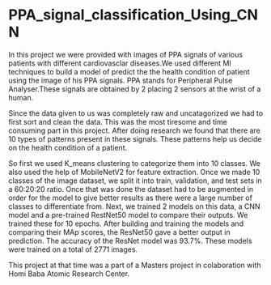 # PPA_signal_classification_Using_CNN

In this project we were provided with images of PPA signals of various patients with different cardiovasclar diseases.We used different Ml techniques to build a model of predict the the health condition of patient using the image of his PPA signals. PPA stands for Peripheral Pulse Analyser.These signals are obtained by 2 placing 2 sensors at the wrist of a human.

Since the data given to us was completely raw and uncatagorized we had to first sort and clean the data. This was the most tiresome and time consuming part in this project. After doing research we found that there are 10 types of patterns present in these signals. These patterns help us decide on the health condition of a patient.

So first we used K_means clustering to categorize them into 10 classes. We also used the help of MobileNetV2 for feature extraction.
Once we made 10 classes of the image dataset, we split it into train, validation, and test sets in a 60:20:20 ratio.
Once that was done the dataset had to be augmented in order for the model to give better results as there were a large number of classes to differentiate from.
Next, we trained 2 models on this data, a CNN model and a pre-trained RestNet50 model to compare their outputs.
We trained these for 10 epochs.
After building and training the models and comparing their MAp scores, the ResNet50 gave a better output in prediction. The accuracy of the ResNet model was 93.7%.
These models were trained on a total of 2771 images.

This project at that time was a part of a Masters project in colaboration with Homi Baba Atomic Research Center.
